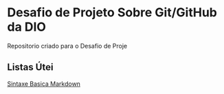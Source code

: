 #    Desafio    de  Projeto Sobre Git/GitHub da DIO
Repositorio criado para o Desafio  de Proje

## Listas Útei
[Sintaxe Basica Markdown](https://www.markdownguide.org/basic-syntax/)

